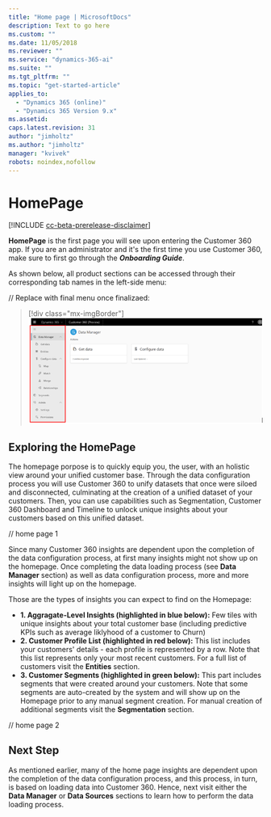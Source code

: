 ```yaml
---
title: "Home page | MicrosoftDocs"
description: Text to go here
ms.custom: ""
ms.date: 11/05/2018
ms.reviewer: ""
ms.service: "dynamics-365-ai"
ms.suite: ""
ms.tgt_pltfrm: ""
ms.topic: "get-started-article"
applies_to: 
  - "Dynamics 365 (online)"
  - "Dynamics 365 Version 9.x"
ms.assetid: 
caps.latest.revision: 31
author: "jimholtz"
ms.author: "jimholtz"
manager: "kvivek"
robots: noindex,nofollow
---
```

# HomePage

[!INCLUDE [cc-beta-prerelease-disclaimer](../includes/cc-beta-prerelease-disclaimer.md)]

**HomePage** is the first page you will see upon entering the Customer 360 app. If you are an administrator and it's the first time you use Customer 360, make sure to first go through the ***Onboarding Guide***. 

As shown below, all product sections can be accessed through their corresponding tab names in the left-side menu:

// Replace with final menu once finalizaed:
> [!div class="mx-imgBorder"] 
> ![](media/data-manager-menu.png "Data Manager menu")

## Exploring the HomePage
The homepage porpose is to quickly equip you, the user, with an holistic view around your unified customer base. Through the data configuration process you will use Customer 360 to unify datasets that once were siloed and disconnected, culminating at the creation of a unified dataset of your customers. Then, you can use capabilities such as Segmentation, Customer 360 Dashboard and Timeline to unlock unique insights about your customers based on this unified dataset. 

// home page 1

Since many Customer 360 insights are dependent upon the completion of the data configuration process, at first many insights might not show up on the homepage. Once completing the data loading process (see **Data Manager** section) as well as data configuration process, more and more insights will light up on the homepage. 

Those are the types of insights you can expect to find on the Homepage:
- **1. Aggragate-Level Insights (highlighted in blue below):** Few tiles with unique insights about your total customer base (including predictive KPIs such as average liklyhood of a customer to Churn)
- **2. Customer Profile List (highlighted in red below):** This list includes your customers' details - each profile is represented by a row. Note that this list represents only your most recent customers. For a full list of customers visit the **Entities** section.
- **3. Customer Segments (highlighted in green below):** This part includes segments that were created around your customers. Note that some segments are auto-created by the system and will show up on the Homepage prior to any manual segment creation. For manual creation of additional segments visit the **Segmentation** section.  

// home page 2

## Next Step
As mentioned earlier, many of the home page insights are dependent upon the completion of the data configuration process, and this process, in turn, is based on loading data into Customer 360. Hence, next visit either the **Data Manager** or **Data Sources** sections to learn how to perform the data loading process. 

 

